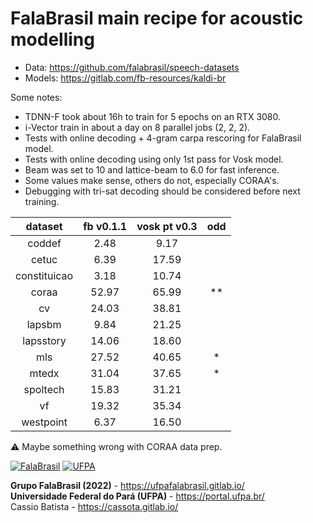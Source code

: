 # FalaBrasil main recipe for acoustic modelling

- Data: https://github.com/falabrasil/speech-datasets
- Models: https://gitlab.com/fb-resources/kaldi-br

Some notes:

- TDNN-F took about 16h to train for 5 epochs on an RTX 3080.
- i-Vector train in about a day on 8 parallel jobs (2, 2, 2).
- Tests with online decoding + 4-gram carpa rescoring for FalaBrasil model.
- Tests with online decoding using only 1st pass for Vosk model.
- Beam was set to 10 and lattice-beam to 6.0 for fast inference.
- Some values make sense, others do not, especially CORAA's.
- Debugging with tri-sat decoding should be considered before next training.

| dataset       | fb v0.1.1 | vosk pt v0.3 | odd  |
|:-------------:|:---------:|:------------:|:----:|
| coddef        |  2.48     |    9.17      |      |
| cetuc         |  6.39     |   17.59      |      |
| constituicao  |  3.18     |   10.74      |      |
| coraa         | 52.97     |   65.99      | \*\* |
| cv            | 24.03     |   38.81      |      |
| lapsbm        |  9.84     |   21.25      |      |
| lapsstory     | 14.06     |   18.60      |      |
| mls           | 27.52     |   40.65      | \*   |
| mtedx         | 31.04     |   37.65      | \*   |
| spoltech      | 15.83     |   31.21      |      |
| vf            | 19.32     |   35.34      |      |
| westpoint     |  6.37     |   16.50      |      |


:warning: Maybe something wrong with CORAA data prep.


[![FalaBrasil](https://gitlab.com/falabrasil/avatars/-/raw/main/logo_fb_git_footer.png)](https://ufpafalabrasil.gitlab.io/ "Visite o site do Grupo FalaBrasil") [![UFPA](https://gitlab.com/falabrasil/avatars/-/raw/main/logo_ufpa_git_footer.png)](https://portal.ufpa.br/ "Visite o site da UFPA")

__Grupo FalaBrasil (2022)__ - https://ufpafalabrasil.gitlab.io/      
__Universidade Federal do Pará (UFPA)__ - https://portal.ufpa.br/     
Cassio Batista - https://cassota.gitlab.io/    
